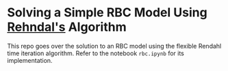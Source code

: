# Solving a Simple RBC Model Using [Rehndal's](https://www.ihs.ac.at/publications/eco/es-330.pdf) Algorithm

This repo goes over the solution to an RBC model using the flexible Rendahl time iteration algorithm. Refer to the notebook ```rbc.ipynb``` for its implementation.
